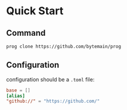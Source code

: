 # Quick Start

## Command

```sh
prog clone https://github.com/bytemain/prog
```

## Configuration

configuration should be a `.toml` file:

```toml
base = []
[alias]
"github://" = "https://github.com/"
```
